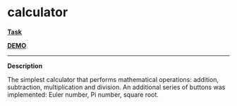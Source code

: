 # calculator

**[Task](https://github.com/rolling-scopes-school/tasks/blob/master/tasks/stage-0/projects.md#task-1-calculator-40)**

**[DEMO](https://leonidshatilo.github.io/calculator/)**

---

**Description**

The simplest calculator that performs mathematical operations: addition, subtraction, multiplication and division.
An additional series of buttons was implemented: Euler number, Pi number, square root.
